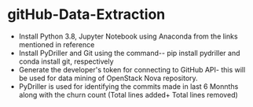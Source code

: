 # gitHub-Data-Extraction

- Install Python 3.8, Jupyter Notebook using Anaconda from the links mentioned in reference
- Install PyDriller and Git using the command-- pip install pydriller and conda install git, respectively
- Generate the developer's token for connecting to GitHub API- this will be used for data mining of OpenStack Nova repository.
- PyDriller is used for identifying the commits made in last 6 Monnths along with the churn count (Total lines added+ Total lines removed)
